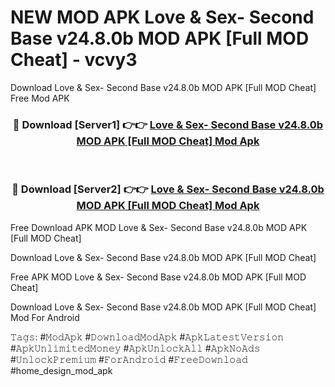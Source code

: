 # NEW MOD APK Love & Sex- Second Base v24.8.0b MOD APK [Full MOD Cheat] - vcvy3
Download Love & Sex- Second Base v24.8.0b MOD APK [Full MOD Cheat] Free Mod APK

<div align="center">
<h3>🔴 Download [Server1] 👉👉 <a href="https://apk-comot.site?title=Love_&_Sex-_Second_Base_v24.8.0b_MOD_APK_[Full_MOD_Cheat]">Love & Sex- Second Base v24.8.0b MOD APK [Full MOD Cheat] Mod Apk</a></h3><br>

<h3>🔴 Download [Server2] 👉👉 <a href="https://apk-comot.site?title=Love_&_Sex-_Second_Base_v24.8.0b_MOD_APK_[Full_MOD_Cheat]">Love & Sex- Second Base v24.8.0b MOD APK [Full MOD Cheat] Mod Apk</a></h3>
</div>


Free Download APK MOD Love & Sex- Second Base v24.8.0b MOD APK [Full MOD Cheat]

Download Love & Sex- Second Base v24.8.0b MOD APK [Full MOD Cheat] 

Free APK MOD Love & Sex- Second Base v24.8.0b MOD APK [Full MOD Cheat] 

Download Love & Sex- Second Base v24.8.0b MOD APK [Full MOD Cheat] Mod For Android

𝚃𝚊𝚐𝚜: #𝙼𝚘𝚍𝙰𝚙𝚔 #𝙳𝚘𝚠𝚗𝚕𝚘𝚊𝚍𝙼𝚘𝚍𝙰𝚙𝚔 #𝙰𝚙𝚔𝙻𝚊𝚝𝚎𝚜𝚝𝚅𝚎𝚛𝚜𝚒𝚘𝚗 #𝙰𝚙𝚔𝚄𝚗𝚕𝚒𝚖𝚒𝚝𝚎𝚍𝙼𝚘𝚗𝚎𝚢 #𝙰𝚙𝚔𝚄𝚗𝚕𝚘𝚌𝚔𝙰𝚕𝚕 #𝙰𝚙𝚔𝙽𝚘𝙰𝚍𝚜 #𝚄𝚗𝚕𝚘𝚌𝚔𝙿𝚛𝚎𝚖𝚒𝚞𝚖 #𝙵𝚘𝚛𝙰𝚗𝚍𝚛𝚘𝚒𝚍 #𝙵𝚛𝚎𝚎𝙳𝚘𝚠𝚗𝚕𝚘𝚊𝚍 #home_design_mod_apk